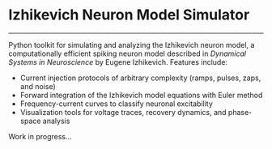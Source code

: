 # Izhikevich Neuron Model Simulator
---
Python toolkit for simulating and analyzing the Izhikevich neuron model, a computationally efficient spiking neuron model described in *Dynamical Systems in Neuroscience* by Eugene Izhikevich. Features include:
- Current injection protocols of arbitrary complexity (ramps, pulses, zaps, and noise)
- Forward integration of the Izhikevich model equations with Euler method
- Frequency-current curves to classify neuronal excitability
- Visualization tools for voltage traces, recovery dynamics, and phase-space analysis
  
Work in progress...
